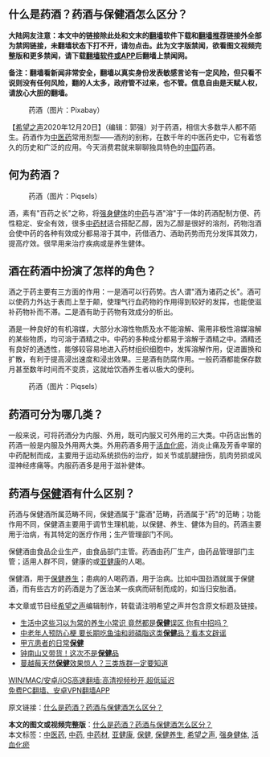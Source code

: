  <h2>什么是药酒？药酒与保健酒怎么区分？</h2> <p class="notice"><b>大陆网友注意：本文中的链接除此处和文末的<a href="https://github.com/bannedbook/fanqiang" >翻墙</a>软件下载和<a href="https://github.com/killgcd/justmysocks/blob/master/README.md">翻墙推荐</a>链接外全部为禁网链接，未翻墙状态下打不开，请勿点击。此为文字版禁闻，欲看图文视频完整版和更多禁闻，请下载<a href="https://github.com/bannedbook/fanqiang">翻墙软件或APP</a>后翻墙上禁闻网。</p><p>备注：翻墙看新闻非常安全，翻墙以真实身份发表敏感言论有一定风险，但只看不说则没有任何风险，翻的人太多，政府管不过来，也不管。信息自由是天赋人权，请放心大胆的翻墙。</b></p>  <div class="entry"> <figure><figcaption>药酒（图片：Pixabay）</figcaption></figure> <p>【<span class='wp_keywordlink_affiliate'><a href="https://www.soundofhope.org" title="希望之声" target="_blank">希望之声</a></span>2020年12月20日】（编辑：郭强）对于药酒，相信大多数华人都不陌生。药酒作为<a href="https://www.bannedbook.org/bnews/tag/%E4%B8%AD%E5%8C%BB%E8%8D%AF/" class="st_tag internal_tag" rel="tag" title="标签 中医药 下的日志">中医药</a>常用剂型——酒剂的别称，在数千年的中医药史中，它有着悠久的历史和广泛的应用。今天消费君就来聊聊独具特色的<span class='wp_keywordlink_affiliate'><a href="https://www.bannedbook.org/" title="中国" target="_blank">中国</a></span>药酒。</p> <h2>何为药酒？</h2> <figure><figcaption>药酒（图片：Piqsels）</figcaption></figure> <p>酒，素有&quot;百药之长&quot;之称，将<a href="https://www.bannedbook.org/bnews/tag/%E5%BC%BA%E8%BA%AB%E5%81%A5%E4%BD%93/" class="st_tag internal_tag" rel="tag" title="标签 强身健体 下的日志">强身健体</a>的<a href="https://www.bannedbook.org/bnews/tag/%E4%B8%AD%E8%8D%AF/" class="st_tag internal_tag" rel="tag" title="标签 中药 下的日志">中药</a>与酒&quot;溶&quot;于一体的药酒配制方便、药性稳定、安全有效，很多<a href="https://www.bannedbook.org/bnews/tag/%E4%B8%AD%E8%8D%AF%E6%9D%90/" class="st_tag internal_tag" rel="tag" title="标签 中药材 下的日志">中药材</a>适合搭配乙醇，因为乙醇是很好的溶剂，药物泡酒会使中药的各种有效成分都易溶于其中，药借酒力、酒助药势而充分发挥其效力，提高疗效。很早用来治疗疾病或是养生健体。</p> <h2>酒在药酒中扮演了怎样的角色？</h2> <p>酒之于药主要有三方面的作用：一是酒可以行药势。古人谓&quot;酒为诸药之长&quot;。酒可以使药力外达于表而上至于颠，使理气行血药物的作用得到较好的发挥，也能使滋补药物补而不滞。二是酒有助于药物有效成分的析出。</p>  <p>酒是一种良好的有机溶媒，大部分水溶性物质及水不能溶解、需用非极性溶媒溶解的某些物质，均可溶于酒精之中。中药的多种成分都易于溶解于酒精之中。酒精还有良好的通透性，能够较容易地进入药材组织细胞中，发挥溶解作用，促进置换和扩散，有利于提高浸出速度和浸出效果。三是酒有防腐作用。一般药酒都能保存数月甚至数年时间而不变质，这就给饮酒养生者以极大的便利。</p> <figure><figcaption>药酒（图片：Piqsels）</figcaption></figure> <h2>药酒可分为哪几类？</h2> <p>一般来说，可将药酒分为内服、外用，既可内服又可外用的三大类。中药店出售的药酒一般是内服及外用两大类。外用药酒多用于<a href="https://www.bannedbook.org/bnews/tag/%E6%B4%BB%E8%A1%80%E5%8C%96%E7%98%80/" class="st_tag internal_tag" rel="tag" title="标签 活血化瘀 下的日志">活血化瘀</a>，消炎止痛及芳香辛窜的中药配制而成，主要用于运动系统损伤的治疗，如关节或肌腱扭伤，肌肉劳损或风湿神经疼痛等。内服药酒多是用于滋补健体。</p> <h2>药酒与<a href="https://www.bannedbook.org/bnews/tag/%e4%bf%9d%e5%81%a5/" class="st_tag internal_tag" rel="tag" title="标签 保健 下的日志">保健</a>酒有什么区别？</h2> <p>药酒与保健酒所属范畴不同，保健酒属于&quot;露酒&quot;范畴，药酒属于&quot;药&quot;的范畴；功能作用不同，保健酒主要用于调节生理机能，以保健、养生、健体为目的。药酒主要用于治病，有其特定的医疗作用；生产管理部门不同。</p>  <p>保健酒由食品企业生产，由食品部门主管。药酒由药厂生产，由药品管理部门主管；适用人群不同，健康的或<a href="https://www.bannedbook.org/bnews/tag/%E4%BA%9A%E5%81%A5%E5%BA%B7/" class="st_tag internal_tag" rel="tag" title="标签 亚健康 下的日志">亚健康</a>的人喝。</p> <p>保健酒，用于<a href="https://www.bannedbook.org/bnews/tag/%e4%bf%9d%e5%81%a5%e5%85%bb%e7%94%9f/" class="st_tag internal_tag" rel="tag" title="标签 保健养生 下的日志">保健养生</a>；患病的人喝药酒，用于治病。比如中国劲酒就属于保健酒，而有些古方的药酒是为了医治某一疾病而研制而成的，如当归安胎酒。</p> <p>本文章或节目经<a href="https://www.bannedbook.org/bnews/tag/%e5%b8%8c%e6%9c%9b%e4%b9%8b%e5%a3%b0/" class="st_tag internal_tag" rel="tag" title="标签 希望之声 下的日志">希望之声</a>编辑制作，转载请注明希望之声并包含原文标题及链接。</p>  <ul class='op-related-articles' title='相关阅读'> <li><a href='https://www.bannedbook.org/bnews/health/20201216/1448593.html' target='_blank'>生活中这些习以为常的养生小常识 竟然都是<b>保健</b>误区 你有中招吗？</a></li> <li><a href='https://www.bannedbook.org/bnews/health/20201216/1448496.html' target='_blank'>中老年人预防心梗 要长期吃鱼油和卵磷脂这类<b>保健</b>品？看本文辟谣</a></li> <li><a href='https://www.bannedbook.org/bnews/comments/20201213/1447044.html' target='_blank'>甲亢患者的日常<b>保健</b></a></li> <li><a href='https://www.bannedbook.org/bnews/cbnews/20201124/1436256.html' target='_blank'>钟南山又带货！这次不是<b>保健</b>品</a></li> <li><a href='https://www.bannedbook.org/bnews/health/20201107/1427238.html' target='_blank'>蔓越莓天然<b>保健</b>效果惊人？三类族群一定要知道</a></li> </ul> <p class="texttj"> <a href="https://github.com/bannedbook/fanqiang/wiki/V2ray%E6%9C%BA%E5%9C%BA" target="_blank">WIN/MAC/安卓/iOS高速翻墙:高清视频秒开,超低延迟</a><br/> <a href="https://github.com/bannedbook/fanqiang/wiki/%E7%A6%81%E9%97%BB%E7%BD%91%E5%AE%89%E5%8D%93%E7%BF%BB%E5%A2%99%E6%96%B0%E9%97%BBAPP" target="_blank">免费PC翻墙、安卓VPN翻墙APP</a></p><p>原文链接：<a class="src_link"  href="https://www.soundofhope.org/post/455242" target="_blank">什么是药酒？药酒与保健酒怎么区分？</a></p><a name='sharetosocial'></a>       <div><b>本文的图文或视频完整版</b>：<a href='https://www.bannedbook.org/bnews/comments/20201221/1451869.html'>什么是药酒？药酒与保健酒怎么区分？</a></div>  </div><!--END ENTRY--> <div class="postfooter"> <div>本文标签：<a href="https://www.bannedbook.org/bnews/tag/%E4%B8%AD%E5%8C%BB%E8%8D%AF/" rel="tag">中医药</a>, <a href="https://www.bannedbook.org/bnews/tag/%E4%B8%AD%E8%8D%AF/" rel="tag">中药</a>, <a href="https://www.bannedbook.org/bnews/tag/%E4%B8%AD%E8%8D%AF%E6%9D%90/" rel="tag">中药材</a>, <a href="https://www.bannedbook.org/bnews/tag/%E4%BA%9A%E5%81%A5%E5%BA%B7/" rel="tag">亚健康</a>, <a href="https://www.bannedbook.org/bnews/tag/%e4%bf%9d%e5%81%a5/" rel="tag">保健</a>, <a href="https://www.bannedbook.org/bnews/tag/%e4%bf%9d%e5%81%a5%e5%85%bb%e7%94%9f/" rel="tag">保健养生</a>, <a href="https://www.bannedbook.org/bnews/tag/%e5%b8%8c%e6%9c%9b%e4%b9%8b%e5%a3%b0/" rel="tag">希望之声</a>, <a href="https://www.bannedbook.org/bnews/tag/%E5%BC%BA%E8%BA%AB%E5%81%A5%E4%BD%93/" rel="tag">强身健体</a>, <a href="https://www.bannedbook.org/bnews/tag/%E6%B4%BB%E8%A1%80%E5%8C%96%E7%98%80/" rel="tag">活血化瘀</a></div>  </div><!--END POSTFOOTER--> 
